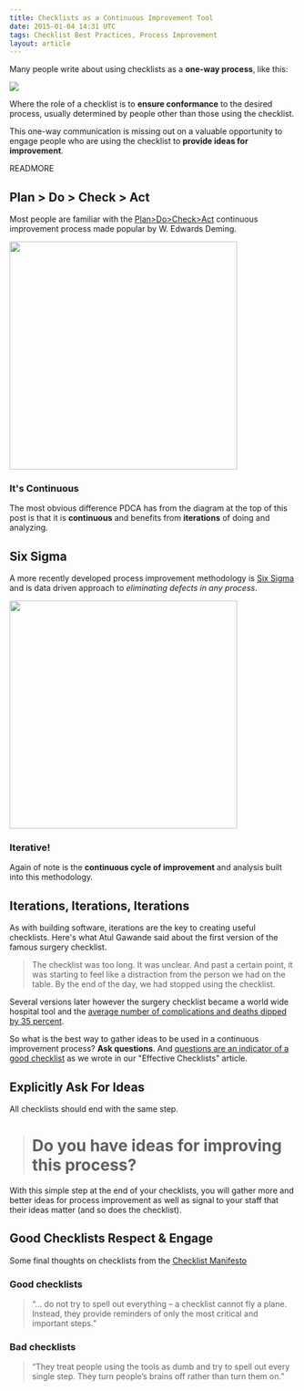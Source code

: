 ```yaml
---
title: Checklists as a Continuous Improvement Tool
date: 2015-01-04 14:31 UTC
tags: Checklist Best Practices, Process Improvement
layout: article
---
```


Many people write about using checklists as a **one-way process**, like this:

<img src="https://s3.amazonaws.com/manifestly-assets/use_checklist_basic.jpg" />

Where the role of a checklist is to **ensure conformance** to the desired process, usually determined by people other than those using the checklist.

This one-way communication is missing out on a valuable opportunity to engage people who are using the checklist to **provide ideas for improvement**.

READMORE


## Plan > Do > Check > Act
Most people are familiar with the [Plan>Do>Check>Act](http://en.wikipedia.org/wiki/PDCA) continuous improvement process made popular by W. Edwards Deming.

<img src="http://upload.wikimedia.org/wikipedia/commons/thumb/7/7a/PDCA_Cycle.svg/2000px-PDCA_Cycle.svg.png" width="400px" />

### It's Continuous
The most obvious difference PDCA has from the diagram at the top of this post is that it is **continuous** and benefits from **iterations** of doing and analyzing.

## Six Sigma
A more recently developed process improvement methodology is [Six Sigma](http://en.wikipedia.org/wiki/Six_Sigma) and is data driven approach to *eliminating defects in any process*.

<img src="https://s3.amazonaws.com/manifestly-assets/sixsigma.jpg" width="400px" />

### Iterative!
Again of note is the **continuous cycle of improvement** and analysis built into this methodology.

##  Iterations, Iterations, Iterations
As with building software, iterations are the key to creating useful checklists.  Here's what Atul Gawande said about the first version of the famous surgery checklist.

> The checklist was too long. It was unclear. And past a certain point, it was starting to feel like a distraction from the person we had on the table.
> By the end of the day, we had stopped using the checklist.

Several versions later however the surgery checklist became a world wide hospital tool and the [average number of complications and deaths dipped by 35 percent](http://www.npr.org/templates/story/story.php?storyId=122226184).

So what is the best way to gather ideas to be used in a continuous improvement process?  **Ask questions**.  And [questions are an indicator of a good checklist](/2014/11/28/effective-checklists.html) as we wrote in our "Effective Checklists" article.

## Explicitly Ask For Ideas
All checklists should end with the same step.

> # Do you have ideas for improving this process?


With this simple step at the end of your checklists, you will gather more and better ideas for process improvement as well as signal to your staff that their ideas matter (and so does the checklist).


## Good Checklists Respect & Engage

Some final thoughts on checklists from the [Checklist Manifesto](http://atulgawande.com/book/the-checklist-manifesto/)

### Good checklists

> “… do not try to spell out everything – a checklist cannot fly a plane.  Instead, they provide reminders of only the most critical and important steps.”

### Bad checklists

> “They treat people using the tools as dumb and try to spell out every single step.  They turn people’s brains off rather than turn them on.”

